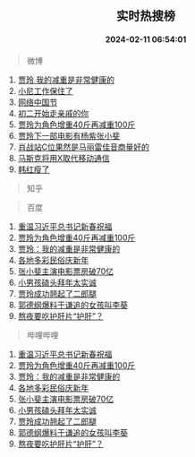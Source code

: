 <div align="center"><h2>实时热搜榜</h2><h4>2024-02-11 06:54:01</h4></div>

> 微博  

1. [贾玲 我的减重是非常健康的](https://s.weibo.com/weibo?q=%E8%B4%BE%E7%8E%B2%20%E6%88%91%E7%9A%84%E5%87%8F%E9%87%8D%E6%98%AF%E9%9D%9E%E5%B8%B8%E5%81%A5%E5%BA%B7%E7%9A%84&t=31&band_rank=1&Refer=top)<br />
2. [小尼工作保住了](https://s.weibo.com/weibo?q=%23%E5%B0%8F%E5%B0%BC%E5%B7%A5%E4%BD%9C%E4%BF%9D%E4%BD%8F%E4%BA%86%23&t=31&band_rank=2&Refer=top)<br />
3. [网络中国节](https://s.weibo.com/weibo?q=%23%E7%BD%91%E7%BB%9C%E4%B8%AD%E5%9B%BD%E8%8A%82%23&t=31&band_rank=3&Refer=top)<br />
4. [初二开始走亲戚的你](https://s.weibo.com/weibo?q=%E5%88%9D%E4%BA%8C%E5%BC%80%E5%A7%8B%E8%B5%B0%E4%BA%B2%E6%88%9A%E7%9A%84%E4%BD%A0&t=31&band_rank=4&Refer=top)<br />
5. [贾玲为角色增重40斤再减重100斤](https://s.weibo.com/weibo?q=%23%E8%B4%BE%E7%8E%B2%E4%B8%BA%E8%A7%92%E8%89%B2%E5%A2%9E%E9%87%8D40%E6%96%A4%E5%86%8D%E5%87%8F%E9%87%8D100%E6%96%A4%23&t=31&band_rank=5&Refer=top)<br />
6. [贾玲下一部电影有杨紫张小斐](https://s.weibo.com/weibo?q=%23%E8%B4%BE%E7%8E%B2%E4%B8%8B%E4%B8%80%E9%83%A8%E7%94%B5%E5%BD%B1%E6%9C%89%E6%9D%A8%E7%B4%AB%E5%BC%A0%E5%B0%8F%E6%96%90%23&t=31&band_rank=6&Refer=top)<br />
7. [肖战站C位果然是马丽雷佳音商量好的](https://s.weibo.com/weibo?q=%23%E8%82%96%E6%88%98%E7%AB%99C%E4%BD%8D%E6%9E%9C%E7%84%B6%E6%98%AF%E9%A9%AC%E4%B8%BD%E9%9B%B7%E4%BD%B3%E9%9F%B3%E5%95%86%E9%87%8F%E5%A5%BD%E7%9A%84%23&t=31&band_rank=7&Refer=top)<br />
8. [马斯克将用X取代移动通信](https://s.weibo.com/weibo?q=%23%E9%A9%AC%E6%96%AF%E5%85%8B%E5%B0%86%E7%94%A8X%E5%8F%96%E4%BB%A3%E7%A7%BB%E5%8A%A8%E9%80%9A%E4%BF%A1%23&t=31&band_rank=8&Refer=top)<br />
9. [韩红瘦了](https://s.weibo.com/weibo?q=%E9%9F%A9%E7%BA%A2%E7%98%A6%E4%BA%86&t=31&band_rank=9&Refer=top)<br />

> 知乎  


> 百度  

1. [重温习近平总书记新春祝福](https://www.baidu.com/s?wd=%E9%87%8D%E6%B8%A9%E4%B9%A0%E8%BF%91%E5%B9%B3%E6%80%BB%E4%B9%A6%E8%AE%B0%E6%96%B0%E6%98%A5%E7%A5%9D%E7%A6%8F&sa=fyb_news&rsv_dl=fyb_news)<br />
2. [贾玲为角色增重40斤再减重100斤](https://www.baidu.com/s?wd=%E8%B4%BE%E7%8E%B2%E4%B8%BA%E8%A7%92%E8%89%B2%E5%A2%9E%E9%87%8D40%E6%96%A4%E5%86%8D%E5%87%8F%E9%87%8D100%E6%96%A4&sa=fyb_news&rsv_dl=fyb_news)<br />
3. [贾玲：我的减重是非常健康的](https://www.baidu.com/s?wd=%E8%B4%BE%E7%8E%B2%EF%BC%9A%E6%88%91%E7%9A%84%E5%87%8F%E9%87%8D%E6%98%AF%E9%9D%9E%E5%B8%B8%E5%81%A5%E5%BA%B7%E7%9A%84&sa=fyb_news&rsv_dl=fyb_news)<br />
4. [各地多彩民俗庆新年](https://www.baidu.com/s?wd=%E5%90%84%E5%9C%B0%E5%A4%9A%E5%BD%A9%E6%B0%91%E4%BF%97%E5%BA%86%E6%96%B0%E5%B9%B4&sa=fyb_news&rsv_dl=fyb_news)<br />
5. [张小斐主演电影票房破70亿](https://www.baidu.com/s?wd=%E5%BC%A0%E5%B0%8F%E6%96%90%E4%B8%BB%E6%BC%94%E7%94%B5%E5%BD%B1%E7%A5%A8%E6%88%BF%E7%A0%B470%E4%BA%BF&sa=fyb_news&rsv_dl=fyb_news)<br />
6. [小男孩磕头拜年太实诚](https://www.baidu.com/s?wd=%E5%B0%8F%E7%94%B7%E5%AD%A9%E7%A3%95%E5%A4%B4%E6%8B%9C%E5%B9%B4%E5%A4%AA%E5%AE%9E%E8%AF%9A&sa=fyb_news&rsv_dl=fyb_news)<br />
7. [贾玲成功翘起了二郎腿](https://www.baidu.com/s?wd=%E8%B4%BE%E7%8E%B2%E6%88%90%E5%8A%9F%E7%BF%98%E8%B5%B7%E4%BA%86%E4%BA%8C%E9%83%8E%E8%85%BF&sa=fyb_news&rsv_dl=fyb_news)<br />
8. [郭德纲爆料于谦追的女孩叫李葵](https://www.baidu.com/s?wd=%E9%83%AD%E5%BE%B7%E7%BA%B2%E7%88%86%E6%96%99%E4%BA%8E%E8%B0%A6%E8%BF%BD%E7%9A%84%E5%A5%B3%E5%AD%A9%E5%8F%AB%E6%9D%8E%E8%91%B5&sa=fyb_news&rsv_dl=fyb_news)<br />
9. [熬夜要吃护肝片“护肝”？](https://www.baidu.com/s?wd=%E7%86%AC%E5%A4%9C%E8%A6%81%E5%90%83%E6%8A%A4%E8%82%9D%E7%89%87%E2%80%9C%E6%8A%A4%E8%82%9D%E2%80%9D%EF%BC%9F&sa=fyb_news&rsv_dl=fyb_news)<br />

> 哔哩哔哩  

1. [重温习近平总书记新春祝福](https://www.baidu.com/s?wd=%E9%87%8D%E6%B8%A9%E4%B9%A0%E8%BF%91%E5%B9%B3%E6%80%BB%E4%B9%A6%E8%AE%B0%E6%96%B0%E6%98%A5%E7%A5%9D%E7%A6%8F&sa=fyb_news&rsv_dl=fyb_news)<br />
2. [贾玲为角色增重40斤再减重100斤](https://www.baidu.com/s?wd=%E8%B4%BE%E7%8E%B2%E4%B8%BA%E8%A7%92%E8%89%B2%E5%A2%9E%E9%87%8D40%E6%96%A4%E5%86%8D%E5%87%8F%E9%87%8D100%E6%96%A4&sa=fyb_news&rsv_dl=fyb_news)<br />
3. [贾玲：我的减重是非常健康的](https://www.baidu.com/s?wd=%E8%B4%BE%E7%8E%B2%EF%BC%9A%E6%88%91%E7%9A%84%E5%87%8F%E9%87%8D%E6%98%AF%E9%9D%9E%E5%B8%B8%E5%81%A5%E5%BA%B7%E7%9A%84&sa=fyb_news&rsv_dl=fyb_news)<br />
4. [各地多彩民俗庆新年](https://www.baidu.com/s?wd=%E5%90%84%E5%9C%B0%E5%A4%9A%E5%BD%A9%E6%B0%91%E4%BF%97%E5%BA%86%E6%96%B0%E5%B9%B4&sa=fyb_news&rsv_dl=fyb_news)<br />
5. [张小斐主演电影票房破70亿](https://www.baidu.com/s?wd=%E5%BC%A0%E5%B0%8F%E6%96%90%E4%B8%BB%E6%BC%94%E7%94%B5%E5%BD%B1%E7%A5%A8%E6%88%BF%E7%A0%B470%E4%BA%BF&sa=fyb_news&rsv_dl=fyb_news)<br />
6. [小男孩磕头拜年太实诚](https://www.baidu.com/s?wd=%E5%B0%8F%E7%94%B7%E5%AD%A9%E7%A3%95%E5%A4%B4%E6%8B%9C%E5%B9%B4%E5%A4%AA%E5%AE%9E%E8%AF%9A&sa=fyb_news&rsv_dl=fyb_news)<br />
7. [贾玲成功翘起了二郎腿](https://www.baidu.com/s?wd=%E8%B4%BE%E7%8E%B2%E6%88%90%E5%8A%9F%E7%BF%98%E8%B5%B7%E4%BA%86%E4%BA%8C%E9%83%8E%E8%85%BF&sa=fyb_news&rsv_dl=fyb_news)<br />
8. [郭德纲爆料于谦追的女孩叫李葵](https://www.baidu.com/s?wd=%E9%83%AD%E5%BE%B7%E7%BA%B2%E7%88%86%E6%96%99%E4%BA%8E%E8%B0%A6%E8%BF%BD%E7%9A%84%E5%A5%B3%E5%AD%A9%E5%8F%AB%E6%9D%8E%E8%91%B5&sa=fyb_news&rsv_dl=fyb_news)<br />
9. [熬夜要吃护肝片“护肝”？](https://www.baidu.com/s?wd=%E7%86%AC%E5%A4%9C%E8%A6%81%E5%90%83%E6%8A%A4%E8%82%9D%E7%89%87%E2%80%9C%E6%8A%A4%E8%82%9D%E2%80%9D%EF%BC%9F&sa=fyb_news&rsv_dl=fyb_news)<br />
